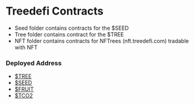 # Treedefi Contracts

- Seed folder contains contracts for the $SEED 
- Tree folder contains contract for the $TREE
- NFT folder contains contracts for NFTrees (nft.treedefi.com) tradable with NFT

### Deployed Address
- [$TREE](https://bscscan.com/address/0xf0fcd737fce18f95621cc7841ebe0ea6efccf77e#code)
- [$SEED](https://bscscan.com/address/0x40B34cC972908060D6d527276e17c105d224559d#code)
- [$FRUIT](https://bscscan.com/address/0x45e0788fba25a40b02abfa4b86058f84309ab369#code)
- [$TCO2](https://bscscan.com/token/0x7559C35d47e4759B107624f6159f558B651Dfd41#code)